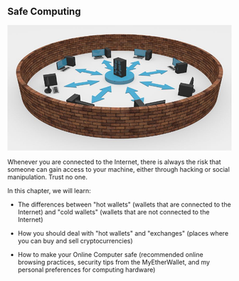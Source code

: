 ## Safe Computing

![](/assets/network-2081171__480.jpg)

Whenever you are connected to the Internet, there is always the risk that someone can gain access to your machine, either through hacking or social manipulation. Trust no one.

In this chapter, we will learn:

- The differences between "hot wallets" (wallets that are connected to the Internet) and "cold wallets"  (wallets that are not connected to the Internet)

- How you should deal with "hot wallets" and "exchanges" (places where you can buy and sell cryptocurrencies)

- How to make your Online Computer safe (recommended online browsing practices, security tips from the MyEtherWallet, and my personal preferences for computing hardware)